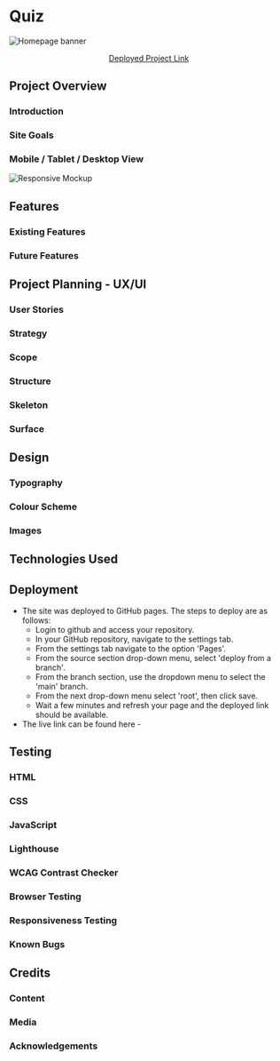 # Quiz
![Homepage banner](/media/banner.png)
<p align="center">
    <a href="" target="_blank">Deployed Project Link</a>
</p>

## Project Overview
### Introduction
### Site Goals
### Mobile / Tablet / Desktop View
![Responsive Mockup](/media/responsive-mockup.png)

## Features

### Existing Features
### Future Features

## Project Planning - UX/UI
### User Stories
### Strategy
### Scope
### Structure
### Skeleton
### Surface

## Design
### Typography
### Colour Scheme
### Images

## Technologies Used

## Deployment
- The site was deployed to GitHub pages. The steps to deploy are as follows: 
  - Login to github and access your repository.
  - In your GitHub repository, navigate to the settings tab.
  - From the settings tab navigate to the option 'Pages'.
  - From the source section drop-down menu, select 'deploy from a branch'.
  - From the branch section, use the dropdown menu to select the 'main' branch.
  - From the next drop-down menu select 'root', then  click save.
  - Wait a few minutes and refresh your page and the deployed link should be available.
- The live link can be found here - 

## Testing
### HTML
### CSS
### JavaScript
### Lighthouse 
### WCAG Contrast Checker
### Browser Testing
### Responsiveness Testing
### Known Bugs

## Credits
### Content
### Media
### Acknowledgements